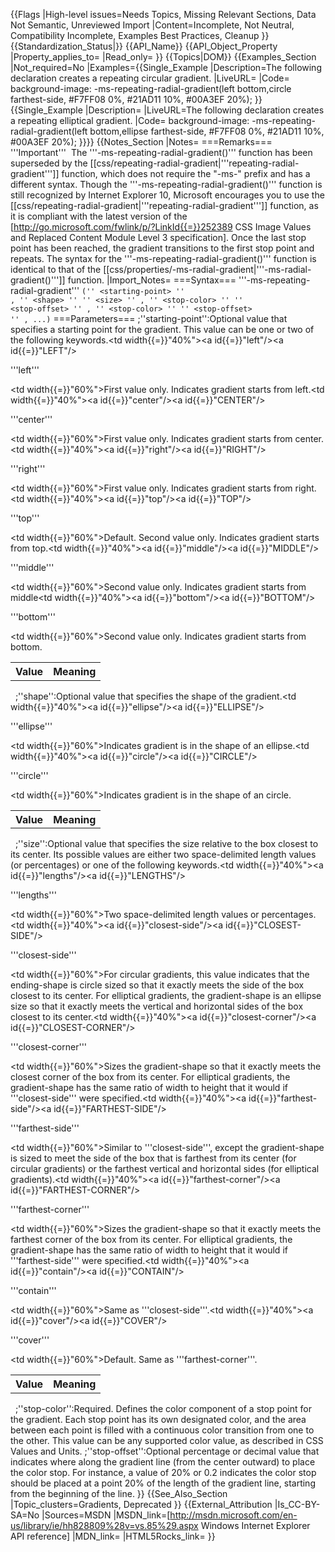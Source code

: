 {{Flags
|High-level issues=Needs Topics, Missing Relevant Sections, Data Not Semantic, Unreviewed Import
|Content=Incomplete, Not Neutral, Compatibility Incomplete, Examples Best Practices, Cleanup
}}
{{Standardization_Status|}}
{{API_Name}}
{{API_Object_Property
|Property_applies_to=
|Read_only=
}}
{{Topics|DOM}}
{{Examples_Section
|Not_required=No
|Examples={{Single_Example
|Description=The following declaration creates a repeating circular gradient.
|LiveURL=
|Code=
background-image: -ms-repeating-radial-gradient(left bottom,circle farthest-side, #F7FF08 0%, #21AD11 10%, #00A3EF 20%);
}}
{{Single_Example
|Description=
|LiveURL=The following declaration creates a repeating elliptical gradient.
|Code=
background-image: -ms-repeating-radial-gradient(left bottom,ellipse farthest-side, #F7FF08 0%, #21AD11 10%, #00A3EF 20%);
}}}}
{{Notes_Section
|Notes=
===Remarks===
'''Important'''  The '''-ms-repeating-radial-gradient()''' function has been superseded by the [[css/repeating-radial-gradient|'''repeating-radial-gradient''']] function, which does not require the "-ms-" prefix and has a different syntax. Though the '''-ms-repeating-radial-gradient()''' function is still recognized by Internet Explorer 10, Microsoft encourages you to use the [[css/repeating-radial-gradient|'''repeating-radial-gradient''']] function, as it is compliant with the latest version of the [http://go.microsoft.com/fwlink/p/?LinkId{{=}}252389 CSS Image Values and Replaced Content Module Level 3 specification].
Once the last stop point has been reached, the gradient transitions to the first stop point and repeats.
The syntax for the '''-ms-repeating-radial-gradient()''' function is identical to that of the [[css/properties/-ms-radial-gradient|'''-ms-radial-gradient()''']] function.
|Import_Notes=
===Syntax===
'''-ms-repeating-radial-gradient'''
<code>(''
&lt;starting-point&gt;
'' ,  ''
&lt;shape&gt;
'' ''
&lt;size&gt;
'' ,  ''
&lt;stop-color&gt;
'' ''
&lt;stop-offset&gt;
'' ,  ''
&lt;stop-color&gt;
'' ''
&lt;stop-offset&gt;
'' , ...)</code>
===Parameters===
;''starting-point'':Optional value that specifies a starting point for the gradient. This value can be one or two of the following keywords.<table><tr><th>Value</th><th>Meaning</th></tr><tr><td width{{=}}"40%"><a id{{=}}"left"/><a id{{=}}"LEFT"/><dl><dt>'''left'''</dt></dl></td><td width{{=}}"60%">First value only. Indicates gradient starts from left.</td></tr><tr><td width{{=}}"40%"><a id{{=}}"center"/><a id{{=}}"CENTER"/><dl><dt>'''center'''</dt></dl></td><td width{{=}}"60%">First value only. Indicates gradient starts from center.</td></tr><tr><td width{{=}}"40%"><a id{{=}}"right"/><a id{{=}}"RIGHT"/><dl><dt>'''right'''</dt></dl></td><td width{{=}}"60%">First value only. Indicates gradient starts from right.</td></tr><tr><td width{{=}}"40%"><a id{{=}}"top"/><a id{{=}}"TOP"/><dl><dt>'''top'''</dt></dl></td><td width{{=}}"60%">Default. Second value only. Indicates gradient starts from top.</td></tr><tr><td width{{=}}"40%"><a id{{=}}"middle"/><a id{{=}}"MIDDLE"/><dl><dt>'''middle'''</dt></dl></td><td width{{=}}"60%">Second value only. Indicates gradient starts from middle</td></tr><tr><td width{{=}}"40%"><a id{{=}}"bottom"/><a id{{=}}"BOTTOM"/><dl><dt>'''bottom'''</dt></dl></td><td width{{=}}"60%">Second value only. Indicates gradient starts from bottom.</td></tr></table> 
;''shape'':Optional value that specifies the shape of the gradient.<table><tr><th>Value</th><th>Meaning</th></tr><tr><td width{{=}}"40%"><a id{{=}}"ellipse"/><a id{{=}}"ELLIPSE"/><dl><dt>'''ellipse'''</dt></dl></td><td width{{=}}"60%">Indicates gradient is in the shape of an ellipse.</td></tr><tr><td width{{=}}"40%"><a id{{=}}"circle"/><a id{{=}}"CIRCLE"/><dl><dt>'''circle'''</dt></dl></td><td width{{=}}"60%">Indicates gradient is in the shape of an circle.</td></tr></table> 
;''size'':Optional value that specifies the size relative to the box closest to its center. Its possible values are either two space-delimited length values (or percentages) or one of the following keywords.<table><tr><th>Value</th><th>Meaning</th></tr><tr><td width{{=}}"40%"><a id{{=}}"lengths"/><a id{{=}}"LENGTHS"/><dl><dt>'''lengths'''</dt></dl></td><td width{{=}}"60%">Two space-delimited length values or percentages.</td></tr><tr><td width{{=}}"40%"><a id{{=}}"closest-side"/><a id{{=}}"CLOSEST-SIDE"/><dl><dt>'''closest-side'''</dt></dl></td><td width{{=}}"60%">For circular gradients, this value indicates that the ending-shape is circle sized so that it exactly meets the side of the box closest to its center. For elliptical gradients, the gradient-shape is an ellipse size so that it exactly meets the vertical and horizontal sides of the box closest to its center.</td></tr><tr><td width{{=}}"40%"><a id{{=}}"closest-corner"/><a id{{=}}"CLOSEST-CORNER"/><dl><dt>'''closest-corner'''</dt></dl></td><td width{{=}}"60%">Sizes the gradient-shape so that it exactly meets the closest corner of the box from its center. For elliptical gradients, the gradient-shape has the same ratio of width to height that it would if '''closest-side''' were specified.</td></tr><tr><td width{{=}}"40%"><a id{{=}}"farthest-side"/><a id{{=}}"FARTHEST-SIDE"/><dl><dt>'''farthest-side'''</dt></dl></td><td width{{=}}"60%">Similar to '''closest-side''', except the gradient-shape is sized to meet the side of the box that is farthest from its center (for circular gradients) or the farthest vertical and horizontal sides (for elliptical gradients).</td></tr><tr><td width{{=}}"40%"><a id{{=}}"farthest-corner"/><a id{{=}}"FARTHEST-CORNER"/><dl><dt>'''farthest-corner'''</dt></dl></td><td width{{=}}"60%">Sizes the gradient-shape so that it exactly meets the farthest corner of the box from its center. For elliptical gradients, the gradient-shape has the same ratio of width to height that it would if '''farthest-side''' were specified.</td></tr><tr><td width{{=}}"40%"><a id{{=}}"contain"/><a id{{=}}"CONTAIN"/><dl><dt>'''contain'''</dt></dl></td><td width{{=}}"60%">Same as '''closest-side'''.</td></tr><tr><td width{{=}}"40%"><a id{{=}}"cover"/><a id{{=}}"COVER"/><dl><dt>'''cover'''</dt></dl></td><td width{{=}}"60%">Default. Same as '''farthest-corner'''.</td></tr></table> 
;''stop-color'':Required. Defines the color component of a stop point for the gradient. Each stop point has its own designated color, and the area between each point is filled with a continuous color transition from one to the other. This value can be any supported color value, as described in CSS Values and Units.
;''stop-offset'':Optional percentage or decimal value that indicates where along the gradient line (from the center outward) to place the color stop. For instance, a value of 20% or 0.2 indicates the color stop should be placed at a point 20% of the length of the gradient line, starting from the beginning of the line.
}}
{{See_Also_Section
|Topic_clusters=Gradients, Deprecated
}}
{{External_Attribution
|Is_CC-BY-SA=No
|Sources=MSDN
|MSDN_link=[http://msdn.microsoft.com/en-us/library/ie/hh828809%28v=vs.85%29.aspx Windows Internet Explorer API reference]
|MDN_link=
|HTML5Rocks_link=
}}